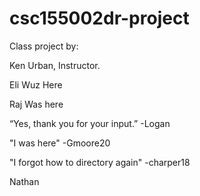 # csc155002dr-project

Class project by:

Ken Urban, Instructor.

Eli Wuz Here

Raj Was here

“Yes, thank you for your input.” -Logan

"I was here" -Gmoore20

"I forgot how to directory again" -charper18

Nathan
